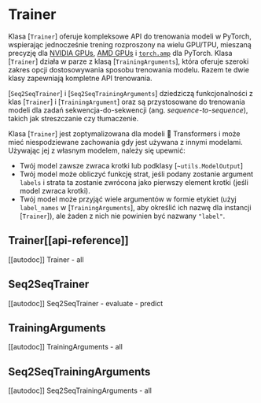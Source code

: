 <!--Copyright 2020 The HuggingFace Team. All rights reserved.

Licensed under the Apache License, Version 2.0 (the "License"); you may not use this file except in compliance with
the License. You may obtain a copy of the License at

http://www.apache.org/licenses/LICENSE-2.0

Unless required by applicable law or agreed to in writing, software distributed under the License is distributed on
an "AS IS" BASIS, WITHOUT WARRANTIES OR CONDITIONS OF ANY KIND, either express or implied. See the License for the
specific language governing permissions and limitations under the License.

⚠️ Note that this file is in Markdown but contain specific syntax for our doc-builder (similar to MDX) that may not be
rendered properly in your Markdown viewer.

-->

# Trainer

Klasa [`Trainer`] oferuje kompleksowe API do trenowania modeli w PyTorch, wspierając jednocześnie trening rozproszony na wielu GPU/TPU, mieszaną precyzję dla [NVIDIA GPUs](https://nvidia.github.io/apex/), [AMD GPUs](https://rocm.docs.amd.com/en/latest/rocm.html) i [`torch.amp`](https://pytorch.org/docs/stable/amp.html) dla PyTorch. Klasa [`Trainer`] działa w parze z klasą [`TrainingArguments`], która oferuje szeroki zakres opcji dostosowywania sposobu trenowania modelu. Razem te dwie klasy zapewniają kompletne API trenowania.

[`Seq2SeqTrainer`] i [`Seq2SeqTrainingArguments`] dziedziczą funkcjonalności z klas [`Trainer`] i [`TrainingArgument`] oraz są przystosowane do trenowania modeli dla zadań sekwencja-do-sekwencji (ang. *sequence-to-sequence*), takich jak streszczanie czy tłumaczenie.

<Tip warning={true}>

Klasa [`Trainer`] jest zoptymalizowana dla modeli 🤗 Transformers i może mieć niespodziewane zachowania gdy jest używana z innymi modelami. Używając jej z własnym modelem, należy się upewnić:

- Twój model zawsze zwraca krotki lub podklasy [`~utils.ModelOutput`]
- Twój model może obliczyć funkcję strat, jeśli podany zostanie argument `labels` i strata ta zostanie zwrócona jako pierwszy element krotki (jeśli model zwraca krotki).
- Twój model może przyjąć wiele argumentów w formie etykiet (użyj `label_names` w [`TrainingArguments`], aby określić ich nazwę dla instancji [`Trainer`]), ale żaden z nich nie powinien być nazwany `"label"`.

</Tip>

## Trainer[[api-reference]]

[[autodoc]] Trainer
    - all

## Seq2SeqTrainer

[[autodoc]] Seq2SeqTrainer
    - evaluate
    - predict

## TrainingArguments

[[autodoc]] TrainingArguments
    - all

## Seq2SeqTrainingArguments

[[autodoc]] Seq2SeqTrainingArguments
    - all
